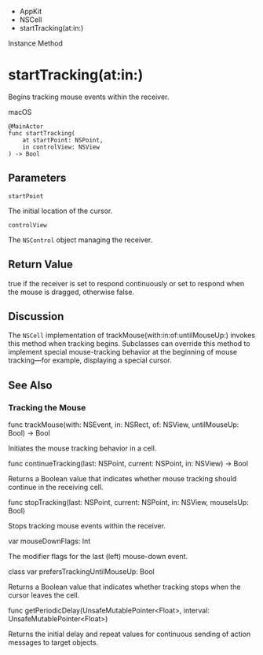 

- AppKit
- NSCell
-  startTracking(at:in:) 

Instance Method

# startTracking(at:in:)

Begins tracking mouse events within the receiver.

macOS

``` source
@MainActor
func startTracking(
    at startPoint: NSPoint,
    in controlView: NSView
) -> Bool
```

## Parameters 

`startPoint`  

The initial location of the cursor.

`controlView`  

The `NSControl` object managing the receiver.

## Return Value

true if the receiver is set to respond continuously or set to respond when the mouse is dragged, otherwise false.

## Discussion

The `NSCell` implementation of trackMouse(with:in:of:untilMouseUp:) invokes this method when tracking begins. Subclasses can override this method to implement special mouse-tracking behavior at the beginning of mouse tracking—for example, displaying a special cursor.

## See Also

### Tracking the Mouse

func trackMouse(with: NSEvent, in: NSRect, of: NSView, untilMouseUp: Bool) -> Bool

Initiates the mouse tracking behavior in a cell.

func continueTracking(last: NSPoint, current: NSPoint, in: NSView) -> Bool

Returns a Boolean value that indicates whether mouse tracking should continue in the receiving cell.

func stopTracking(last: NSPoint, current: NSPoint, in: NSView, mouseIsUp: Bool)

Stops tracking mouse events within the receiver.

var mouseDownFlags: Int

The modifier flags for the last (left) mouse-down event.

class var prefersTrackingUntilMouseUp: Bool

Returns a Boolean value that indicates whether tracking stops when the cursor leaves the cell.

func getPeriodicDelay(UnsafeMutablePointer&lt;Float>, interval: UnsafeMutablePointer&lt;Float>)

Returns the initial delay and repeat values for continuous sending of action messages to target objects.

